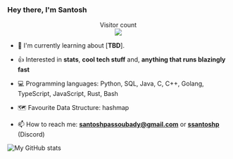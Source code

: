 ### Hey there, I'm Santosh

<p align="center"> 
  Visitor count<br>
  <img src="https://profile-counter.glitch.me/ssantoshp/count.svg" />
</p>


- 🍉 I'm currently learning about [**TBD**].

- 👍 Interested in **stats**, **cool tech stuff** and, **anything that runs blazingly fast**

- 💻 Programming languages: Python, SQL, Java, C, C++, Golang, TypeScript, JavaScript, Rust, Bash

- 🗺️ Favourite Data Structure: hashmap

- 📫 How to reach me: **santoshpassoubady@gmail.com** or **[ssantoshp](https://discord.com/users/759478394865057874)** (Discord)
  
![My GitHub stats](https://github-readme-stats.vercel.app/api?username=ssantoshp&count_private=true)



